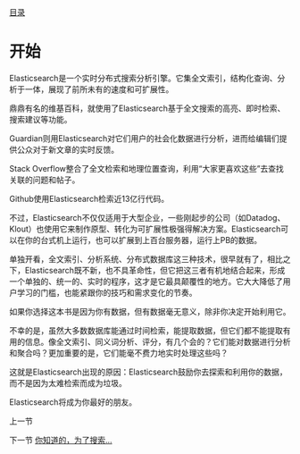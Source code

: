 [目录](README.MD)

开始
=========


Elasticsearch是一个实时分布式搜索分析引擎。它集全文索引，结构化查询、分析于一体，展现了前所未有的速度和可扩展性。

鼎鼎有名的维基百科，就使用了Elasticsearch基于全文搜索的高亮、即时检索、搜索建议等功能。

Guardian则用Elasticsearch对它们用户的社会化数据进行分析，进而给编辑们提供公众对于新文章的实时反馈。

Stack Overflow整合了全文检索和地理位置查询，利用“大家更喜欢这些”去查找关联的问题和帖子。

Github使用Elasticsearch检索近13亿行代码。

不过，Elasticsearch不仅仅适用于大型企业，一些刚起步的公司（如Datadog、Klout）也使用它来制作原型、转化为可扩展性极强得解决方案。Elasticsearch可以在你的台式机上运行，也可以扩展到上百台服务器，运行上PB的数据。

单独开看，全文索引、分析系统、分布式数据库这三种技术，很早就有了，相比之下，Elasticsearch既不新，也不具革命性，但它把这三者有机地结合起来，形成一个单独的、统一的、实时的程序，这才是它最具颠覆性的地方。它大大降低了用户学习的门槛，也能紧跟你的技巧和需求变化的节奏。

如果你选择这本书是因为你有数据，但有数据毫无意义，除非你决定开始利用它。

不幸的是，虽然大多数数据库能通过时间检索，能提取数据，但它们都不能提取有用的信息。像全文索引、同义词分析、评分，有几个会的？它们能对数据进行分析和聚合吗？更加重要的是，它们能毫不费力地实时处理这些吗？

这就是Elasticsearch出现的原因：Elasticsearch鼓励你去探索和利用你的数据，而不是因为太难检索而成为垃圾。

Elasticsearch将成为你最好的朋友。

上一节 

下一节 [你知道的，为了搜索...](you-know-for-search/README.MD)
